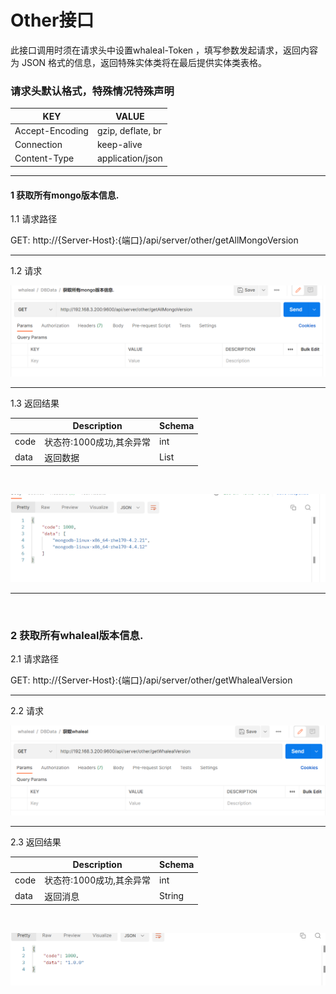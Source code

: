 # Other接口
此接口调用时须在请求头中设置whaleal-Token ，填写参数发起请求，返回内容为 JSON 格式的信息，返回特殊实体类将在最后提供实体类表格。



### 请求头默认格式，特殊情况特殊声明



| KEY                |     VALUE      |     
| -------------------|----------------------|
| Accept-Encoding        |         gzip, deflate, br |     
| Connection          |         keep-alive           |          
| Content-Type          |         application/json |    
---


####  1 获取所有mongo版本信息.


1.1 请求路径

GET: http://{Server-Host}:{端口}/api/server/other/getAllMongoVersion


---

1.2 请求


![img.png](../../images/whalealPlatformImages/getAllMongoVersion.png)



----

1.3 返回结果


|               |     Description    |           Schema              |  
| --------------|----------------------|---------------------------
| code        |   状态符:1000成功,其余异常 |           int            |    
| data       |         返回数据         |           List              | 


<br>

![img_1.png](../../images/whalealPlatformImages/getAllMongoVersion_r.png)


---

<br>

###  2 获取所有whaleal版本信息.


2.1 请求路径

GET: http://{Server-Host}:{端口}/api/server/other/getWhalealVersion


---

2.2 请求


![img_2.png](../../images/whalealPlatformImages/getWhalealVersion.png)



----

2.3 返回结果


|               |     Description    |           Schema              |  
| --------------|----------------------|---------------------------
| code        |   状态符:1000成功,其余异常 |        int               |    
| data       |         返回消息        |           String              | 

<br>

![img_3.png](../../images/whalealPlatformImages/getWhalealVersion_r.png)
